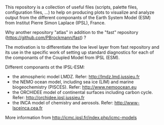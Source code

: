 
This repository is a collection of useful files (scripts, palette files, configuration files, ...)  to help on producing plots to visualize and analyze output from the different componants of the Earth System Model (ESM) from Institut Pierre Simon Laplace (IPSL), France. 

Why another repository "atlas" in addition to the "fast" repository (https://github.com/PBrockmann/fast) ?

The motivation is to differentiate the low level layer from fast repository and its use in the specific work of setting up standard diagnostics for each of the componants of the Coupled Model from IPSL (ESM).

Different componants ot the IPSL-ESM: 
 * the atmospheric model LMDZ. Refer: http://lmdz.lmd.jussieu.fr
 * the NEMO ocean model, including sea ice (LIM) and marine biogeochemistry (PISCES). Refer: http://www.nemoocean.eu
 * the ORCHIDEE model of continental surfaces including carbon cycle. Refer: http://orchidee.ipsl.jussieu.fr
 * the INCA model of chemistry and aerosols. Refer: http://www-lsceinca.cea.fr

More information from http://icmc.ipsl.fr/index.php/icmc-models
